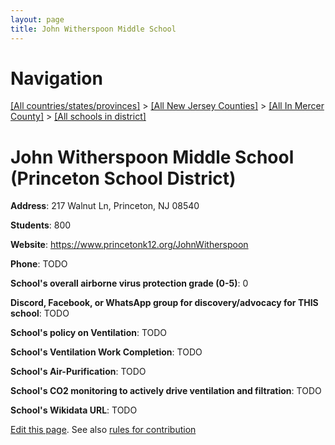 ```yaml
---
layout: page
title: John Witherspoon Middle School
---
```

# Navigation

[[All countries/states/provinces]](../../../..) > [[All New Jersey Counties]](../../..) > [[All In Mercer County]](../..) > [[All schools in district]](..)

# John Witherspoon Middle School (Princeton School District)

**Address**: 217 Walnut Ln, Princeton, NJ 08540

**Students**: 800

**Website**: <https://www.princetonk12.org/JohnWitherspoon>

**Phone**: TODO

**School's overall airborne virus protection grade (0-5)**: 0

**Discord, Facebook, or WhatsApp group for discovery/advocacy for THIS school**: TODO

**School's policy on Ventilation**: TODO

**School's Ventilation Work Completion**: TODO

**School's Air-Purification**: TODO

**School's CO2 monitoring to actively drive ventilation and filtration**: TODO

**School's Wikidata URL**: TODO


[Edit this page](https://github.com/ventilate-schools/NJ/edit/main/./Mercer/Princeton_School_District/John_Witherspoon_Middle_School.md). See also [rules for contribution](../../../contribution-rules/)